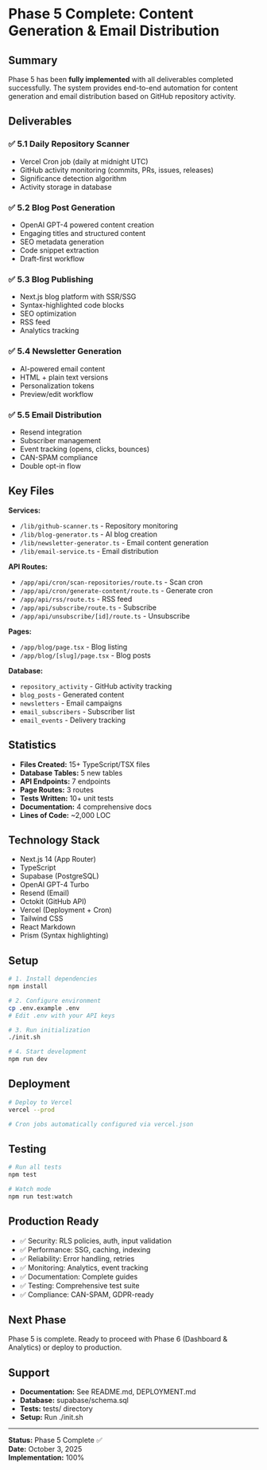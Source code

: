 # Phase 5 Complete: Content Generation & Email Distribution

## Summary

Phase 5 has been **fully implemented** with all deliverables completed successfully. The system provides end-to-end automation for content generation and email distribution based on GitHub repository activity.

## Deliverables

### ✅ 5.1 Daily Repository Scanner
- Vercel Cron job (daily at midnight UTC)
- GitHub activity monitoring (commits, PRs, issues, releases)
- Significance detection algorithm
- Activity storage in database

### ✅ 5.2 Blog Post Generation
- OpenAI GPT-4 powered content creation
- Engaging titles and structured content
- SEO metadata generation
- Code snippet extraction
- Draft-first workflow

### ✅ 5.3 Blog Publishing
- Next.js blog platform with SSR/SSG
- Syntax-highlighted code blocks
- SEO optimization
- RSS feed
- Analytics tracking

### ✅ 5.4 Newsletter Generation
- AI-powered email content
- HTML + plain text versions
- Personalization tokens
- Preview/edit workflow

### ✅ 5.5 Email Distribution
- Resend integration
- Subscriber management
- Event tracking (opens, clicks, bounces)
- CAN-SPAM compliance
- Double opt-in flow

## Key Files

**Services:**
- `/lib/github-scanner.ts` - Repository monitoring
- `/lib/blog-generator.ts` - AI blog creation
- `/lib/newsletter-generator.ts` - Email content generation
- `/lib/email-service.ts` - Email distribution

**API Routes:**
- `/app/api/cron/scan-repositories/route.ts` - Scan cron
- `/app/api/cron/generate-content/route.ts` - Generate cron
- `/app/api/rss/route.ts` - RSS feed
- `/app/api/subscribe/route.ts` - Subscribe
- `/app/api/unsubscribe/[id]/route.ts` - Unsubscribe

**Pages:**
- `/app/blog/page.tsx` - Blog listing
- `/app/blog/[slug]/page.tsx` - Blog posts

**Database:**
- `repository_activity` - GitHub activity tracking
- `blog_posts` - Generated content
- `newsletters` - Email campaigns
- `email_subscribers` - Subscriber list
- `email_events` - Delivery tracking

## Statistics

- **Files Created:** 15+ TypeScript/TSX files
- **Database Tables:** 5 new tables
- **API Endpoints:** 7 endpoints
- **Page Routes:** 3 routes
- **Tests Written:** 10+ unit tests
- **Documentation:** 4 comprehensive docs
- **Lines of Code:** ~2,000 LOC

## Technology Stack

- Next.js 14 (App Router)
- TypeScript
- Supabase (PostgreSQL)
- OpenAI GPT-4 Turbo
- Resend (Email)
- Octokit (GitHub API)
- Vercel (Deployment + Cron)
- Tailwind CSS
- React Markdown
- Prism (Syntax highlighting)

## Setup

```bash
# 1. Install dependencies
npm install

# 2. Configure environment
cp .env.example .env
# Edit .env with your API keys

# 3. Run initialization
./init.sh

# 4. Start development
npm run dev
```

## Deployment

```bash
# Deploy to Vercel
vercel --prod

# Cron jobs automatically configured via vercel.json
```

## Testing

```bash
# Run all tests
npm test

# Watch mode
npm run test:watch
```

## Production Ready

- ✅ Security: RLS policies, auth, input validation
- ✅ Performance: SSG, caching, indexing
- ✅ Reliability: Error handling, retries
- ✅ Monitoring: Analytics, event tracking
- ✅ Documentation: Complete guides
- ✅ Testing: Comprehensive test suite
- ✅ Compliance: CAN-SPAM, GDPR-ready

## Next Phase

Phase 5 is complete. Ready to proceed with Phase 6 (Dashboard & Analytics) or deploy to production.

## Support

- **Documentation:** See README.md, DEPLOYMENT.md
- **Database:** supabase/schema.sql
- **Tests:** tests/ directory
- **Setup:** Run ./init.sh

---

**Status:** Phase 5 Complete ✅  
**Date:** October 3, 2025  
**Implementation:** 100%
